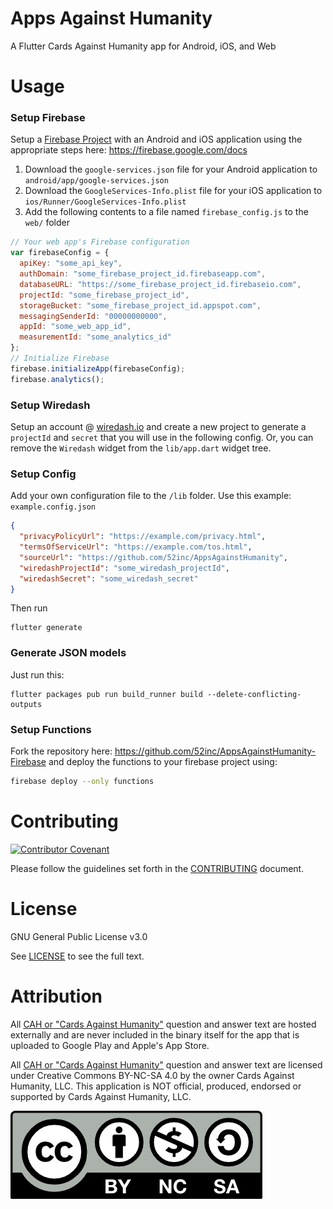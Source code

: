 # Apps Against Humanity

A Flutter Cards Against Humanity app for Android, iOS, and Web

# Usage

### Setup Firebase

Setup a [Firebase Project](https://firebase.com/) with an Android and iOS application using the appropriate steps here: https://firebase.google.com/docs

1. Download the `google-services.json` file for your Android application to `android/app/google-services.json`
2. Download the `GoogleServices-Info.plist` file for your iOS application to `ios/Runner/GoogleServices-Info.plist`
3. Add the following contents to a file named `firebase_config.js` to the `web/` folder

```javascript
// Your web app's Firebase configuration
var firebaseConfig = {
  apiKey: "some_api_key",
  authDomain: "some_firebase_project_id.firebaseapp.com",
  databaseURL: "https://some_firebase_project_id.firebaseio.com",
  projectId: "some_firebase_project_id",
  storageBucket: "some_firebase_project_id.appspot.com",
  messagingSenderId: "00000000000",
  appId: "some_web_app_id",
  measurementId: "some_analytics_id"
};
// Initialize Firebase
firebase.initializeApp(firebaseConfig);
firebase.analytics();
```

### Setup Wiredash
Setup an account @ [wiredash.io](https://wiredash.io/) and create a new project to generate a `projectId` and `secret` that you will use in the following config. Or, you can remove the `Wiredash` widget from the `lib/app.dart` widget tree.

### Setup Config

Add your own configuration file to the `/lib` folder. Use this example: `example.config.json`

```json
{
  "privacyPolicyUrl": "https://example.com/privacy.html",
  "termsOfServiceUrl": "https://example.com/tos.html",
  "sourceUrl": "https://github.com/52inc/AppsAgainstHumanity",
  "wiredashProjectId": "some_wiredash_projectId",
  "wiredashSecret": "some_wiredash_secret"
}
```

Then run

```shell
flutter generate
```

### Generate JSON models

Just run this:

```shell
flutter packages pub run build_runner build --delete-conflicting-outputs
```

### Setup Functions

Fork the repository here: https://github.com/52inc/AppsAgainstHumanity-Firebase and deploy the functions to your firebase project using:

```bash
firebase deploy --only functions
```

# Contributing

[![Contributor Covenant](https://img.shields.io/badge/Contributor%20Covenant-v2.0%20adopted-ff69b4.svg)](CODE_OF_CONDUCT.md)

Please follow the guidelines set forth in the [CONTRIBUTING](CONTRIBUTING.md) document.

# License

GNU General Public License v3.0

See [LICENSE](LICENSE) to see the full text.

# Attribution

All [CAH or "Cards Against Humanity"](https://cardsagainsthumanity.com/) question and answer text are hosted externally and are never included in the binary itself for the app that is uploaded to Google Play and Apple's App Store.

All [CAH or "Cards Against Humanity"](https://cardsagainsthumanity.com/) question and answer text are licensed under Creative Commons BY-NC-SA 4.0 by the owner Cards Against Humanity, LLC. This application is NOT official, produced, endorsed or supported by Cards Against Humanity, LLC.

[![CC-BY-NC-SA](assets/cc_by_nc_sa.png)](https://creativecommons.org/licenses/by-nc-sa/4.0/legalcode)
